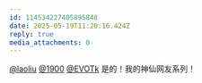 ```yaml
---
id: 114534227405895848
date: 2025-05-19T11:20:16.424Z
reply: true
media_attachments: 0
---
```


[@laoliu](https://l22.org/@laoliu) [@1900](https://social.1900.live/@1900) [@EVOTk](https://mastodon.social/@EVOTk) 是的！我的神仙网友系列！


